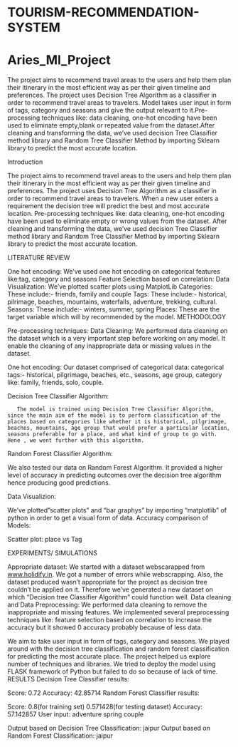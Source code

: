 # TOURISM-RECOMMENDATION-SYSTEM
# Aries_Ml_Project

The project aims to recommend travel areas to the users and help them plan their itinerary in the most efficient way as per their given timeline and preferences. 
The project uses Decision Tree Algorithm as a classifier in order to recommend travel areas to travelers. Model takes user input in form of tags, category and seasons and give the output relevant to it.Pre-processing techniques like: data cleaning, one-hot encoding have been used to eliminate empty,blank or repeated value from the dataset.After cleaning  and transforming the data, we’ve used decision Tree Classifier method library and Random Tree Classifier Method by importing Sklearn library  to predict the most accurate location.

Introduction

The project aims to recommend travel areas to the users and help them plan their itinerary in the most efficient way as per their given timeline and preferences. 
The project uses Decision Tree Algorithm as a classifier in order to recommend travel areas to travelers. When a new user enters a requirement the decision tree will predict the best and most accurate location. 
Pre-processing techniques like: data cleaning, one-hot encoding have been used to eliminate empty or wrong values from the dataset.
 After cleaning  and transforming the data, we’ve used decision Tree Classifier method library and Random Tree Classifier Method by importing Sklearn library  to predict the most accurate location.
 
LITERATURE REVIEW

One hot encoding: We’ve used one hot encoding on categorical features like:tag, category and seasons 
Feature Selection based on correlation:
Data Visualization: We’ve plotted scatter plots using MatplotLib
Categories: These include:- friends, family and couple
Tags: These include:- historical, pilrimage, beaches, mountains, waterfalls, adventure, trekking, cultural.
Seasons: These include:- winters, summer, spring
Places: These are the target variable which will by recommended by the model.
METHODOLOGY

Pre-processing techniques: 
Data Cleaning: We performed data cleaning on the dataset which is a very important step before working on any model. It enable the cleaning of any inappropriate data or missing values in the dataset.

One hot encoding: Our dataset comprised of categorical data: categorical tags:- historical, pilgrimage, beaches, etc., seasons, age group, category like: family, friends, solo, couple.

Decision Tree Classifier Algorithm:

       The model is trained using Decision Tree Classifier Algorithm, since the main aim of the model is to perform classification of the places based on categories like whether it is historical, pilgrimage, beaches, mountains, age group that would prefer a particular location, seasons preferable for a place, and what kind of group to go with. Hene , we went further with this algorithm.

Random Forest Classifier Algorithm: 

We also tested our data on Random Forest Algorithm. It provided a higher level of accuracy in predicting outcomes over the decision tree algorithm hence producing good predictions.



Data Visualizion:

We’ve plotted”scatter plots”  and “bar graphys” by importing “matplotlib” of python in order to get a visual form of data.
Accuracy comparison of Models:

Scatter plot: place vs Tag

EXPERIMENTS/ SIMULATIONS

Appropriate dataset: We started with a dataset webscarapped from www.holidify.in. We got a number of errors while webscrapping. Also, the dataset produced wasn’t appropriate for the project as decision tree couldn’t be applied on it. Therefore we’ve generated a new dataset on which “Decision tree Classifier Algorithm” could function well.
Data cleaning and Data Preprocessing: We performed data cleaning to remove the inappropriate and missing features.
We implemented several preprocessing techniques like:  feature selection based on correlation to increase the accuracy but it showed 0 accuracy probably because of less data.



We aim to take user input in form of tags, category and seasons.
We played around with the decision tree classification and random forest classification for predicting the most accurate place.
The project helped us explore number of techniques and libraries. 
We tried to deploy the model using FLASK framework of Python but failed to do so because of lack of time.
RESULTS
Decision Tree Classifier results: 

Score:
 0.72
Accuracy:
42.85714
Random Forest Classifier results:

Score:
0.8(for training set)
0.571428(for testing dataset)
Accuracy:
57.142857
User input:
adventure
spring 
couple

Output based on Decision Tree Classification:
jaipur
Output based on Random Forest Classification:
jaipur
